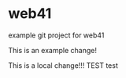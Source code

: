 # web41
example git project for web41


This is an example change!

This is a local change!!! TEST test
